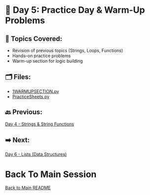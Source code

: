 # 📘 Day 5: Practice Day & Warm-Up Problems

## 🔹 Topics Covered:
- Revision of previous topics (Strings, Loops, Functions)
- Hands-on practice problems
- Warm-up section for logic building

## 🗂️ Files:
- [1WARMUPSECTION.py](./1WARMUPSECTION)
- [PracticeSheets.py](./PracticeSheets)

## 🔙 Previous:
[Day 4 - Strings & String Functions](../DAY%204/README.md)  
## ➡️ Next:
[Day 6 - Lists (Data Structures)](../../DATA_STRUCTURES/DAY6/README.md)


# Back To Main Session
[Back to Main README](../../README.md)